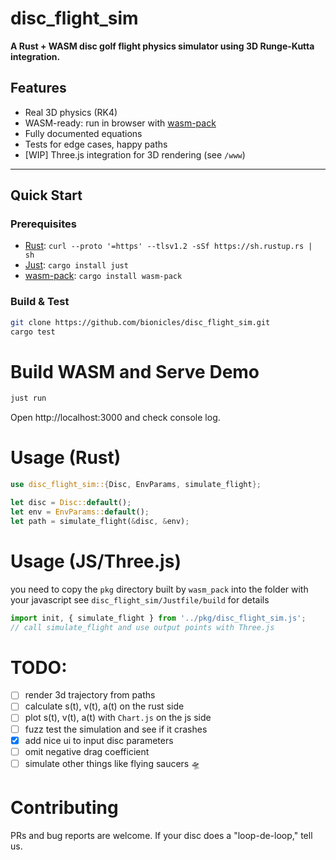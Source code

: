 # disc_flight_sim

**A Rust + WASM disc golf flight physics simulator using 3D Runge-Kutta integration.**

## Features

- Real 3D physics (RK4)
- WASM-ready: run in browser with [wasm-pack](https://rustwasm.github.io/wasm-pack/)
- Fully documented equations
- Tests for edge cases, happy paths
- [WIP] Three.js integration for 3D rendering (see `/www`)

---

## Quick Start

### Prerequisites

- [Rust](https://www.rust-lang.org/tools/install): `curl --proto '=https' --tlsv1.2 -sSf https://sh.rustup.rs | sh`
- [Just](https://github.com/casey/just): `cargo install just`
- [wasm-pack](https://rustwasm.github.io/wasm-pack/): `cargo install wasm-pack`

### Build & Test

```sh
git clone https://github.com/bionicles/disc_flight_sim.git
cargo test
```

# Build WASM and Serve Demo
```sh
just run
```
Open http://localhost:3000 and check console log.

# Usage (Rust)
```rust
use disc_flight_sim::{Disc, EnvParams, simulate_flight};

let disc = Disc::default();
let env = EnvParams::default();
let path = simulate_flight(&disc, &env);
```

# Usage (JS/Three.js)

you need to copy the `pkg` directory built by `wasm_pack` into the folder with your javascript
see `disc_flight_sim/Justfile/build` for details
```js
import init, { simulate_flight } from '../pkg/disc_flight_sim.js';
// call simulate_flight and use output points with Three.js
```

# TODO:

- [ ] render 3d trajectory from paths
- [ ] calculate s(t), v(t), a(t) on the rust side
- [ ] plot s(t), v(t), a(t) with `Chart.js` on the js side
- [ ] fuzz test the simulation and see if it crashes
- [x] add nice ui to input disc parameters
- [ ] omit negative drag coefficient
- [ ] simulate other things like flying saucers 🛸

# Contributing
PRs and bug reports are welcome. If your disc does a "loop-de-loop," tell us.
